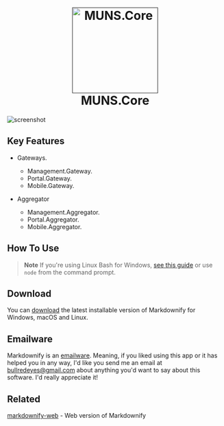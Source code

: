 
<h1 align="center">
  <br>
  <a href=""><img src="https://i.postimg.cc/2y6h6QBJ/104488237.jpg" alt=" MUNS.Core" width="200"></a>
  <br>
   MUNS.Core
  <br>
</h1>

![screenshot](https://i.postimg.cc/05DqWTMz/Untitled-Diagram-drawio.png)

## Key Features

* Gateways.
  - Management.Gateway.
  - Portal.Gateway.
  - Mobile.Gateway.

* Aggregator
  - Management.Aggregator.
  - Portal.Aggregator.
  - Mobile.Aggregator.

## How To Use

> **Note**
> If you're using Linux Bash for Windows, [see this guide](https://www.howtogeek.com/261575/how-to-run-graphical-linux-desktop-applications-from-windows-10s-bash-shell/) or use `node` from the command prompt.


## Download

You can [download](https://github.com/amitmerchant1990/electron-markdownify/releases/tag/v1.2.0) the latest installable version of Markdownify for Windows, macOS and Linux.

## Emailware

Markdownify is an [emailware](https://en.wiktionary.org/wiki/emailware). Meaning, if you liked using this app or it has helped you in any way, I'd like you send me an email at <bullredeyes@gmail.com> about anything you'd want to say about this software. I'd really appreciate it!


## Related

[markdownify-web](https://github.com/amitmerchant1990/markdownify-web) - Web version of Markdownify


